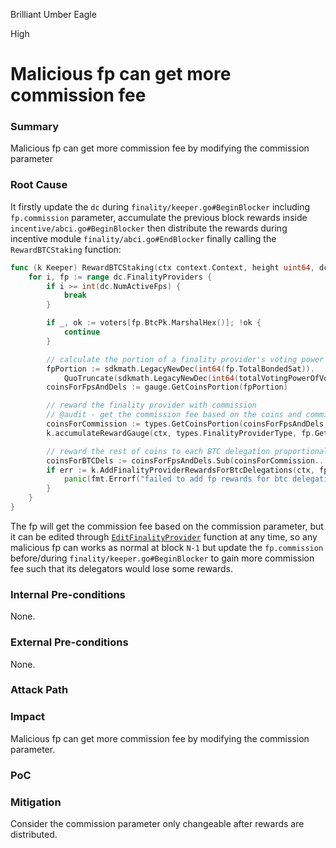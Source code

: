 Brilliant Umber Eagle

High

# Malicious fp can get more commission fee


### Summary

Malicious fp can get more commission fee by modifying the commission parameter

### Root Cause

It firstly update the `dc` during `finality/keeper.go#BeginBlocker` including `fp.commission` parameter, accumulate the previous block rewards inside `incentive/abci.go#BeginBlocker` then distribute the rewards during incentive module `finality/abci.go#EndBlocker` finally calling the `RewardBTCStaking` function:

```go
func (k Keeper) RewardBTCStaking(ctx context.Context, height uint64, dc *ftypes.VotingPowerDistCache, voters map[string]struct{}) {
    for i, fp := range dc.FinalityProviders {
		if i >= int(dc.NumActiveFps) {
			break
		}

		if _, ok := voters[fp.BtcPk.MarshalHex()]; !ok {
			continue
		}

		// calculate the portion of a finality provider's voting power out of the total voting power of the voters
		fpPortion := sdkmath.LegacyNewDec(int64(fp.TotalBondedSat)).
			QuoTruncate(sdkmath.LegacyNewDec(int64(totalVotingPowerOfVoters)))
		coinsForFpsAndDels := gauge.GetCoinsPortion(fpPortion)

		// reward the finality provider with commission
		// @audit - get the commission fee based on the coins and commission.
		coinsForCommission := types.GetCoinsPortion(coinsForFpsAndDels, *fp.Commission)
		k.accumulateRewardGauge(ctx, types.FinalityProviderType, fp.GetAddress(), coinsForCommission)

		// reward the rest of coins to each BTC delegation proportional to its voting power portion
		coinsForBTCDels := coinsForFpsAndDels.Sub(coinsForCommission...)
		if err := k.AddFinalityProviderRewardsForBtcDelegations(ctx, fp.GetAddress(), coinsForBTCDels); err != nil {
			panic(fmt.Errorf("failed to add fp rewards for btc delegation %s at height %d: %w", fp.GetAddress().String(), height, err))
		}
	}
}
```

The fp will get the commission fee based on the commission parameter, but it can be edited through [`EditFinalityProvider`](https://github.com/sherlock-audit/2024-12-babylon/blob/main/babylon/x/btcstaking/keeper/msg_server.go#L94) function at any time, so any malicious fp can works as normal at block `N-1` but update the `fp.commission` before/during `finality/keeper.go#BeginBlocker` to gain more commission fee such that its delegators would lose some rewards.

### Internal Pre-conditions

None.

### External Pre-conditions

None.

### Attack Path

### Impact

Malicious fp can get more commission fee by modifying the commission parameter.

### PoC

### Mitigation

Consider the commission parameter only changeable after rewards are distributed.

